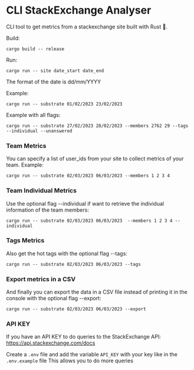 # CLI StackExchange Analyser
CLI tool to get metrics from a stackexchange site built with Rust 🦀.

Build:
```shell
cargo build -- release
```

Run:
```shell
cargo run -- site date_start date_end
```
The format of the date is dd/mm/YYYY 

Example:
```shell
cargo run -- substrate 01/02/2023 23/02/2023
```

Example with all flags:

```shell
cargo run -- substrate 27/02/2023 28/02/2023 --members 2762 29 --tags --individual --unanswered
```

### Team Metrics
You can specify a list of user_ids from your site to collect metrics of your team.
Example:

```shell
cargo run -- substrate 02/03/2023 06/03/2023 --members 1 2 3 4
```

### Team Individual Metrics
Use the optional flag --individual if want to retrieve the individual information of the team members:

```shell
cargo run -- substrate 02/03/2023 06/03/2023  --members 1 2 3 4 --individual
```

### Tags Metrics
Also get the hot tags with the optional flag --tags:

```shell
cargo run -- substrate 02/03/2023 06/03/2023 --tags
```

### Export metrics in a CSV
And finally you can export the data in a CSV file instead of printing it in the console with the optional flag --export:

```shell
cargo run -- substrate 02/03/2023 06/03/2023 --export
```


### API KEY
If you have an API KEY to do queries to the StackExchange API: https://api.stackexchange.com/docs 

Create a `.env` file and add the variable `API_KEY` with your key like in the `.env.example` file
This allows you to do more queries